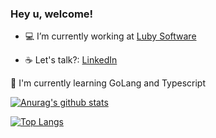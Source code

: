 ### Hey u, welcome!

- :computer: I’m currently working at [Luby Software](https://github.com/lubysoftware)

- :coffee: Let's talk?: [LinkedIn](https://www.linkedin.com/in/brunoricardosecco/)

:pencil: I'm currently learning GoLang and Typescript

[![Anurag's github stats](https://github-readme-stats.vercel.app/api?username=brunricardosecco&theme=tokyonight)](https://github.com/anuraghazra/github-readme-stats)

[![Top Langs](https://github-readme-stats.vercel.app/api/top-langs/?username=brunoricardosecco&layout=compact&theme=tokyonight)](https://github.com/anuraghazra/github-readme-stats)
